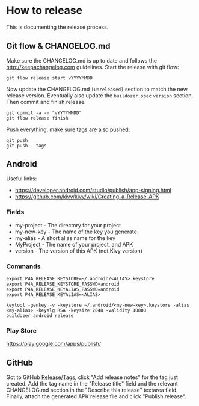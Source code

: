 # How to release

This is documenting the release process.


## Git flow & CHANGELOG.md

Make sure the CHANGELOG.md is up to date and follows the http://keepachangelog.com guidelines.
Start the release with git flow:
```
git flow release start vYYYYMMDD
```
Now update the CHANGELOG.md `[Unreleased]` section to match the new release version.
Eventually also update the `buildozer.spec` `version` section. Then commit and finish release.
```
git commit -a -m "vYYYYMMDD"
git flow release finish
```
Push everything, make sure tags are also pushed:
```
git push
git push --tags
```

## Android

Useful links:

  * https://developer.android.com/studio/publish/app-signing.html
  * https://github.com/kivy/kivy/wiki/Creating-a-Release-APK

### Fields

  * my-project - The directory for your project
  * my-new-key - The name of the key you generate
  * my-alias - A short alias name for the key
  * MyProject - The name of your project, and APK
  * version - The version of this APK (not Kivy version)

### Commands
```
export P4A_RELEASE_KEYSTORE=~/.android/<ALIAS>.keystore
export P4A_RELEASE_KEYSTORE_PASSWD=android
export P4A_RELEASE_KEYALIAS_PASSWD=android
export P4A_RELEASE_KEYALIAS=<ALIAS>

keytool -genkey -v -keystore ~/.android/<my-new-key>.keystore -alias <my-alias> -keyalg RSA -keysize 2048 -validity 10000
buildozer android release
```

### Play Store

<https://play.google.com/apps/publish/>

## GitHub

Got to GitHub [Release/Tags](https://github.com/AndreMiras/PyWallet/tags), click "Add release notes" for the tag just created.
Add the tag name in the "Release title" field and the relevant CHANGELOG.md section in the "Describe this release" textarea field.
Finally, attach the generated APK release file and click "Publish release".
